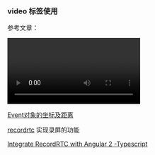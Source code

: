 ### video 标签使用

参考文章：

[<video>: The Video Embed element](https://developer.mozilla.org/en-US/docs/Web/HTML/Element/video)

[Event对象的坐标及距离](https://blog.csdn.net/xuxiaoping1989/article/details/52680890)

[recordrtc](https://www.npmjs.com/package/recordrtc) 实现录屏的功能

[Integrate RecordRTC with Angular 2 -Typescript](https://medium.com/@SumanthShankar/integrate-recordrtc-with-angular-2-typescript-942c9c4ca93f)